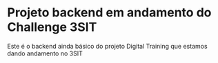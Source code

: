 # Projeto backend em andamento do Challenge 3SIT

Este é o backend ainda básico do projeto Digital Training que estamos dando andamento no 3SIT
